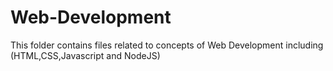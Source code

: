 # Web-Development
This folder contains  files related to concepts of Web Development including (HTML,CSS,Javascript and NodeJS)
